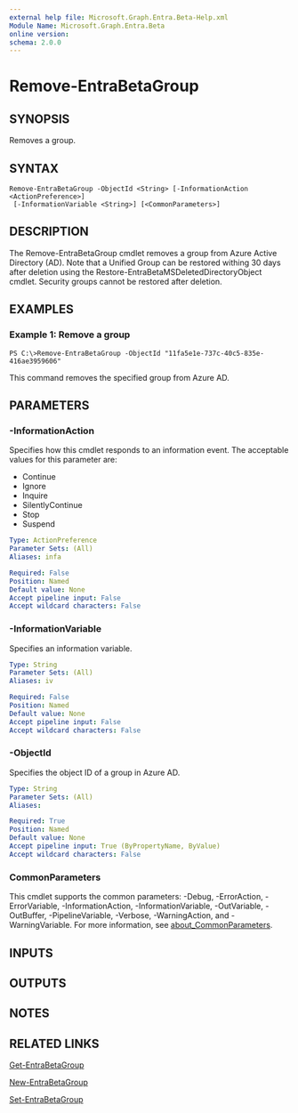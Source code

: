 ```yaml
---
external help file: Microsoft.Graph.Entra.Beta-Help.xml
Module Name: Microsoft.Graph.Entra.Beta
online version:
schema: 2.0.0
---
```


# Remove-EntraBetaGroup

## SYNOPSIS
Removes a group.

## SYNTAX

```
Remove-EntraBetaGroup -ObjectId <String> [-InformationAction <ActionPreference>]
 [-InformationVariable <String>] [<CommonParameters>]
```

## DESCRIPTION
The Remove-EntraBetaGroup cmdlet removes a group from Azure Active Directory (AD).
Note that a Unified Group can be restored withing 30 days after deletion using the Restore-EntraBetaMSDeletedDirectoryObject cmdlet.
Security groups cannot be restored after deletion.

## EXAMPLES

### Example 1: Remove a group
```
PS C:\>Remove-EntraBetaGroup -ObjectId "11fa5e1e-737c-40c5-835e-416ae3959606"
```

This command removes the specified group from Azure AD.

## PARAMETERS

### -InformationAction
Specifies how this cmdlet responds to an information event.
The acceptable values for this parameter are:

- Continue
- Ignore
- Inquire
- SilentlyContinue
- Stop
- Suspend

```yaml
Type: ActionPreference
Parameter Sets: (All)
Aliases: infa

Required: False
Position: Named
Default value: None
Accept pipeline input: False
Accept wildcard characters: False
```

### -InformationVariable
Specifies an information variable.

```yaml
Type: String
Parameter Sets: (All)
Aliases: iv

Required: False
Position: Named
Default value: None
Accept pipeline input: False
Accept wildcard characters: False
```

### -ObjectId
Specifies the object ID of a group in Azure AD.

```yaml
Type: String
Parameter Sets: (All)
Aliases:

Required: True
Position: Named
Default value: None
Accept pipeline input: True (ByPropertyName, ByValue)
Accept wildcard characters: False
```

### CommonParameters
This cmdlet supports the common parameters: -Debug, -ErrorAction, -ErrorVariable, -InformationAction, -InformationVariable, -OutVariable, -OutBuffer, -PipelineVariable, -Verbose, -WarningAction, and -WarningVariable. For more information, see [about_CommonParameters](http://go.microsoft.com/fwlink/?LinkID=113216).

## INPUTS

## OUTPUTS

## NOTES

## RELATED LINKS

[Get-EntraBetaGroup]()

[New-EntraBetaGroup]()

[Set-EntraBetaGroup]()

